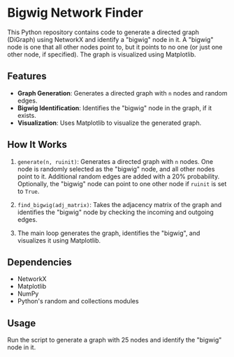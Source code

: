 # Bigwig Network Finder

This Python repository contains code to generate a directed graph (DiGraph) using NetworkX and identify a "bigwig" node in it. A "bigwig" node is one that all other nodes point to, but it points to no one (or just one other node, if specified). The graph is visualized using Matplotlib.

## Features

- **Graph Generation**: Generates a directed graph with `n` nodes and random edges.
- **Bigwig Identification**: Identifies the "bigwig" node in the graph, if it exists.
- **Visualization**: Uses Matplotlib to visualize the generated graph.

## How It Works

1. `generate(n, ruinit)`: Generates a directed graph with `n` nodes. One node is randomly selected as the "bigwig" node, and all other nodes point to it. Additional random edges are added with a 20% probability. Optionally, the "bigwig" node can point to one other node if `ruinit` is set to `True`.

2. `find_bigwig(adj_matrix)`: Takes the adjacency matrix of the graph and identifies the "bigwig" node by checking the incoming and outgoing edges.

3. The main loop generates the graph, identifies the "bigwig", and visualizes it using Matplotlib.

## Dependencies

- NetworkX
- Matplotlib
- NumPy
- Python's random and collections modules

## Usage

Run the script to generate a graph with 25 nodes and identify the "bigwig" node in it.
